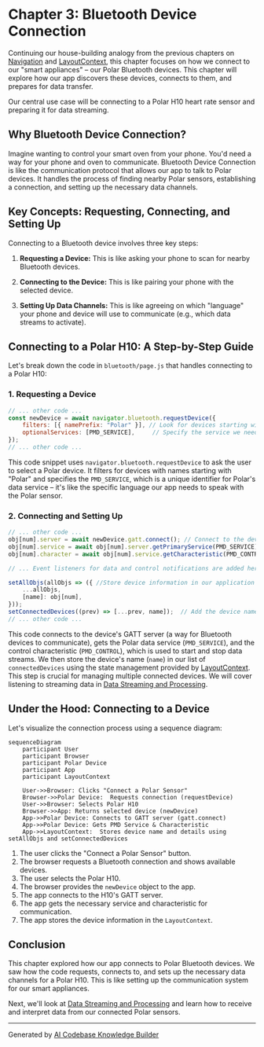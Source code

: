 # Chapter 3: Bluetooth Device Connection

Continuing our house-building analogy from the previous chapters on [Navigation](01_navigation.md) and [LayoutContext](02_layoutcontext.md), this chapter focuses on how we connect to our "smart appliances" – our Polar Bluetooth devices. This chapter will explore how our app discovers these devices, connects to them, and prepares for data transfer.

Our central use case will be connecting to a Polar H10 heart rate sensor and preparing it for data streaming.

## Why Bluetooth Device Connection?

Imagine wanting to control your smart oven from your phone. You'd need a way for your phone and oven to communicate.  Bluetooth Device Connection is like the communication protocol that allows our app to talk to Polar devices.  It handles the process of finding nearby Polar sensors, establishing a connection, and setting up the necessary data channels.

## Key Concepts: Requesting, Connecting, and Setting Up

Connecting to a Bluetooth device involves three key steps:

1. **Requesting a Device:**  This is like asking your phone to scan for nearby Bluetooth devices.

2. **Connecting to the Device:**  This is like pairing your phone with the selected device.

3. **Setting Up Data Channels:**  This is like agreeing on which "language" your phone and device will use to communicate (e.g., which data streams to activate).

## Connecting to a Polar H10: A Step-by-Step Guide

Let's break down the code in `bluetooth/page.js` that handles connecting to a Polar H10:

### 1. Requesting a Device

```javascript
// ... other code ...
const newDevice = await navigator.bluetooth.requestDevice({
    filters: [{ namePrefix: "Polar" }], // Look for devices starting with "Polar"
    optionalServices: [PMD_SERVICE],     // Specify the service we need
});
// ... other code ...
```

This code snippet uses `navigator.bluetooth.requestDevice` to ask the user to select a Polar device.  It filters for devices with names starting with "Polar" and specifies the `PMD_SERVICE`, which is a unique identifier for Polar's data service – it's like the specific language our app needs to speak with the Polar sensor.

### 2. Connecting and Setting Up

```javascript
// ... other code ...
obj[num].server = await newDevice.gatt.connect(); // Connect to the device's GATT server
obj[num].service = await obj[num].server.getPrimaryService(PMD_SERVICE); // Get the Polar data service
obj[num].character = await obj[num].service.getCharacteristic(PMD_CONTROL); // Get the control characteristic

// ... Event listeners for data and control notifications are added here (explained later)...

setAllObjs(allObjs => ({ //Store device information in our application
    ...allObjs, 
    [name]: obj[num],  
}));
setConnectedDevices((prev) => [...prev, name]);  // Add the device name to our list of connected devices
// ... other code ...
```
This code connects to the device's GATT server (a way for Bluetooth devices to communicate), gets the Polar data service (`PMD_SERVICE`), and the control characteristic (`PMD_CONTROL`), which is used to start and stop data streams.  We then store the device's name (`name`) in our list of `connectedDevices` using the state management provided by [LayoutContext](02_layoutcontext.md). This step is crucial for managing multiple connected devices. We will cover listening to streaming data in [Data Streaming and Processing](04_data_streaming_and_processing.md).

## Under the Hood: Connecting to a Device

Let's visualize the connection process using a sequence diagram:

```mermaid
sequenceDiagram
    participant User
    participant Browser
    participant Polar Device
    participant App
    participant LayoutContext

    User->>Browser: Clicks "Connect a Polar Sensor"
    Browser->>Polar Device:  Requests connection (requestDevice)
    User->>Browser: Selects Polar H10
    Browser->>App: Returns selected device (newDevice)
    App->>Polar Device: Connects to GATT server (gatt.connect)
    App->>Polar Device: Gets PMD Service & Characteristic
    App->>LayoutContext:  Stores device name and details using setAllObjs and setConnectedDevices
```

1.  The user clicks the "Connect a Polar Sensor" button.
2.  The browser requests a Bluetooth connection and shows available devices.
3.  The user selects the Polar H10.
4.  The browser provides the `newDevice` object to the app.
5.  The app connects to the H10's GATT server.
6.  The app gets the necessary service and characteristic for communication.
7.  The app stores the device information in the `LayoutContext`.

## Conclusion

This chapter explored how our app connects to Polar Bluetooth devices.  We saw how the code requests, connects to, and sets up the necessary data channels for a Polar H10.  This is like setting up the communication system for our smart appliances.

Next, we'll look at [Data Streaming and Processing](04_data_streaming_and_processing.md) and learn how to receive and interpret data from our connected Polar sensors.


---

Generated by [AI Codebase Knowledge Builder](https://github.com/The-Pocket/Tutorial-Codebase-Knowledge)
